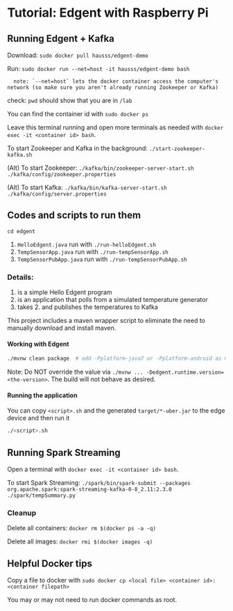 # Tutorial: Edgent with Raspberry Pi

## Running Edgent + Kafka
Download: `sudo docker pull hausss/edgent-demo`

Run: `sudo docker run --net=host -it hausss/edgent-demo bash`

      note: `--net=host` lets the docker container access the computer's network (so make sure you aren't already running Zookeeper or Kafka)

check: `pwd` should show that you are in `/lab`

You can find the container id with ```sudo docker ps``` 

Leave this terminal running and open more terminals as needed with ```docker exec -it <container id> bash```.

To start Zookeeper and Kafka in the background: `./start-zookeeper-kafka.sh`

(Alt) To start Zookeeper: `./kafka/bin/zookeeper-server-start.sh ./kafka/config/zookeeper.properties`

(Alt) To start Kafka: `./kafka/bin/kafka-server-start.sh ./kafka/config/server.properties`


## Codes and scripts to run them 
`cd edgent`

1. `HelloEdgent.java` run with `./run-helloEdgent.sh`
2. `TempSensorApp.java` run with `./run-tempSensorApp.sh`
3. `TempSensorPubApp.java` run with `./run-tempSensorPubApp.sh`


### Details:
1. is a simple Hello Edgent program
2. is an application that polls from a simulated temperature generator
3. takes 2. and publishes the temperatures to Kafka

This project includes a maven wrapper script to eliminate the need to
manually download and install maven.

#### Working with Edgent
```sh
./mvnw clean package  # add -Pplatform-java7 or -Pplatform-android as needed
```

Note: Do NOT override the value via
`./mvnw ... -Dedgent.runtime.version=<the-version>`.
The build will not behave as desired.

#### Running the application
You can copy `<script>.sh` and the generated `target/*-uber.jar` to the 
edge device and then run it
```sh
./<script>.sh
```


## Running Spark Streaming

Open a terminal with ```docker exec -it <container id> bash```.

To start Spark Streaming: `./spark/bin/spark-submit --packages org.apache.spark:spark-streaming-kafka-0-8_2.11:2.3.0 ./spark/tempSummary.py`



### Cleanup
Delete all containers: ```docker rm $(docker ps -a -q)```

Delete all images: ```docker rmi $(docker images -q)```


## Helpful Docker tips
Copy a file to docker with ```sudo docker cp <local file> <container id>:<container filepath>```
   
You may or may not need to run docker commands as root. 
